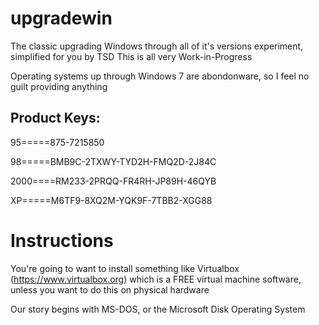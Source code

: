 # upgradewin
The classic upgrading Windows through all of it's versions experiment, simplified for you by TSD
This is all very Work-in-Progress



Operating systems up through Windows 7 are abondonware, so I feel no guilt providing anything


## Product Keys:
95=====875-7215850

98=====BMB9C-2TXWY-TYD2H-FMQ2D-2J84C

2000====RM233-2PRQQ-FR4RH-JP89H-46QYB

XP=====M6TF9-8XQ2M-YQK9F-7TBB2-XGG88



# Instructions
You're going to want to install something like Virtualbox (https://www.virtualbox.org) which is a FREE virtual machine software, unless you want to do this on physical hardware

Our story begins with MS-DOS, or the Microsoft Disk Operating System
